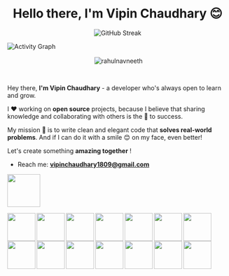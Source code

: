 <!--### Hi 👋 Vipin Chaudhary here!-->
<h1 align="center">Hello there, I'm Vipin Chaudhary 😊</h1>


<div align="center">
<img src="http://github-readme-streak-stats.herokuapp.com?user=VipinDevelops&theme=dark&hide_border=true&date_format=M%20j%5B%2C%20Y%5D" alt="GitHub Streak" />


</div>

![Activity Graph](https://github-readme-activity-graph.cyclic.app/graph?username=VipinDevelops&theme=github-compact)

<div align="center">
<p>&nbsp;<img align="center" src="https://github-readme-stats.vercel.app/api/?username=VipinDevelops&show_icons=true&title_color=C9D1D9&icon_color=58A6FF&border_color=30363D&text_color=C9D1D9&bg_color=0d1117" alt="rahulnavneeth" /></p>
</div>


<br />

Hey there, **I'm Vipin Chaudhary** - a  developer who's always open to learn and grow. 


I ❤️ working on **open source** projects, because I believe that sharing knowledge and collaborating with others is the 🔑 to success.

My mission 🚀 is to write clean and elegant code that **solves real-world problems**. And if I can do it with a smile 😊 on my face, even better!

 Let's create something **amazing together** ! 
 
 - Reach me: **vipinchaudhary1809@gmail.com**
<p align="left">
	<img src="https://i.ibb.co/MnHvHM6/Skills.png" width="75px">
</p>

<p align="left">
	<img align="left" src="https://img.icons8.com/color/100/undefined/javascript.png" width="64"/>
	<img align="left"src="https://img.icons8.com/color/100/undefined/typescript.png" width="64px"/>
	<img align="left"src="https://img.icons8.com/fluency/100/undefined/node-js.png" width="64px"/>
	<img align="left" src="https://img.icons8.com/plasticine/100/undefined/react.png" width="64px"/>
	<img align="left" src="https://nestjs.com/img/logo-small.svg" width="64px">
	<img align="left" src="https://img.icons8.com/external-tal-revivo-color-tal-revivo/100/undefined/external-mongodb-a-cross-platform-document-oriented-database-program-logo-color-tal-revivo.png" width="64px">	
	<img align="left" src="https://img.icons8.com/color/480/undefined/java-coffee-cup-logo--v1.png" width="64px"/>
	<img align="left" src="https://img.icons8.com/fluency/100/undefined/python.png" width="64"/>
	<img align="left" src="https://img.icons8.com/color/100/undefined/html-5--v1.png" width="64px"/>
	<img align="left" src="https://img.icons8.com/color/100/undefined/css3.png" width="64px"/>
	<img align="left" src="https://img.icons8.com/dusk/64/undefined/postman-api.png" width="64px"/>
	<img align="left" src="https://img.icons8.com/color/100/undefined/git.png" width="64px"/>
	<img align="left" src="https://img.icons8.com/plasticine/100/undefined/github.png" width="64px"/>
	<img align="left" src="https://img.icons8.com/plasticine/100/undefined/visual-studio-code-2019.png" width="64px"/>
</p>



